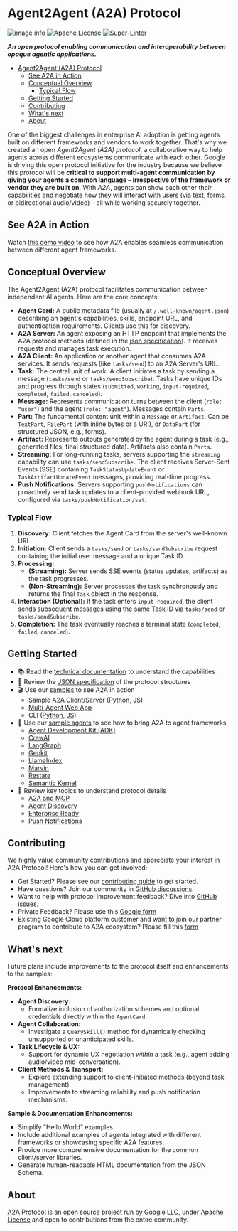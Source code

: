 # Agent2Agent (A2A) Protocol

![image info](images/A2A_banner.png)
[![Apache License](https://img.shields.io/badge/License-Apache_2.0-blue.svg)](LICENSE)
[![Super-Linter](https://github.com/google/A2A/actions/workflows/linter/badge.svg)](https://github.com/marketplace/actions/super-linter)

**_An open protocol enabling communication and interoperability between opaque agentic applications._**

<!-- TOC -->

- [Agent2Agent (A2A) Protocol](#agent2agent-a2a-protocol)
  - [See A2A in Action](#see-a2a-in-action)
  - [Conceptual Overview](#conceptual-overview)
    - [Typical Flow](#typical-flow)
  - [Getting Started](#getting-started)
  - [Contributing](#contributing)
  - [What's next](#whats-next)
  - [About](#about)

<!-- /TOC -->

One of the biggest challenges in enterprise AI adoption is getting agents built on different frameworks and vendors to work together. That's why we created an open _Agent2Agent (A2A) protocol_, a collaborative way to help agents across different ecosystems communicate with each other. Google is driving this open protocol initiative for the industry because we believe this protocol will be **critical to support multi-agent communication by giving your agents a common language – irrespective of the framework or vendor they are built on**.
With _A2A_, agents can show each other their capabilities and negotiate how they will interact with users (via text, forms, or bidirectional audio/video) – all while working securely together.

## See A2A in Action

Watch [this demo video](https://storage.googleapis.com/gweb-developer-goog-blog-assets/original_videos/A2A_demo_v4.mp4) to see how A2A enables seamless communication between different agent frameworks.

## Conceptual Overview

The Agent2Agent (A2A) protocol facilitates communication between independent AI agents. Here are the core concepts:

- **Agent Card:** A public metadata file (usually at `/.well-known/agent.json`) describing an agent's capabilities, skills, endpoint URL, and authentication requirements. Clients use this for discovery.
- **A2A Server:** An agent exposing an HTTP endpoint that implements the A2A protocol methods (defined in the [json specification](/specification)). It receives requests and manages task execution.
- **A2A Client:** An application or another agent that consumes A2A services. It sends requests (like `tasks/send`) to an A2A Server's URL.
- **Task:** The central unit of work. A client initiates a task by sending a message (`tasks/send` or `tasks/sendSubscribe`). Tasks have unique IDs and progress through states (`submitted`, `working`, `input-required`, `completed`, `failed`, `canceled`).
- **Message:** Represents communication turns between the client (`role: "user"`) and the agent (`role: "agent"`). Messages contain `Parts`.
- **Part:** The fundamental content unit within a `Message` or `Artifact`. Can be `TextPart`, `FilePart` (with inline bytes or a URI), or `DataPart` (for structured JSON, e.g., forms).
- **Artifact:** Represents outputs generated by the agent during a task (e.g., generated files, final structured data). Artifacts also contain `Parts`.
- **Streaming:** For long-running tasks, servers supporting the `streaming` capability can use `tasks/sendSubscribe`. The client receives Server-Sent Events (SSE) containing `TaskStatusUpdateEvent` or `TaskArtifactUpdateEvent` messages, providing real-time progress.
- **Push Notifications:** Servers supporting `pushNotifications` can proactively send task updates to a client-provided webhook URL, configured via `tasks/pushNotification/set`.

### Typical Flow

1.  **Discovery:** Client fetches the Agent Card from the server's well-known URL.
2.  **Initiation:** Client sends a `tasks/send` or `tasks/sendSubscribe` request containing the initial user message and a unique Task ID.
3.  **Processing:**
    - **(Streaming):** Server sends SSE events (status updates, artifacts) as the task progresses.
    - **(Non-Streaming):** Server processes the task synchronously and returns the final `Task` object in the response.
4.  **Interaction (Optional):** If the task enters `input-required`, the client sends subsequent messages using the same Task ID via `tasks/send` or `tasks/sendSubscribe`.
5.  **Completion:** The task eventually reaches a terminal state (`completed`, `failed`, `canceled`).

## Getting Started

- 📚 Read the [technical documentation](https://google.github.io/A2A/#/documentation) to understand the capabilities
- 📝 Review the [JSON specification](/specification) of the protocol structures
- 🎬 Use our [samples](/samples) to see A2A in action
  - Sample A2A Client/Server ([Python](/samples/python/common), [JS](/samples/js/src))
  - [Multi-Agent Web App](/demo/README.md)
  - CLI ([Python](/samples/python/hosts/cli/README.md), [JS](/samples/js/README.md))
- 🤖 Use our [sample agents](/samples/python/agents/README.md) to see how to bring A2A to agent frameworks
  - [Agent Development Kit (ADK)](/samples/python/agents/google_adk/README.md)
  - [CrewAI](/samples/python/agents/crewai/README.md)
  - [LangGraph](/samples/python/agents/langgraph/README.md)
  - [Genkit](/samples/js/src/agents/README.md)
  - [LlamaIndex](/samples/python/agents/llama_index_file_chat/README.md)
  - [Marvin](/samples/python/agents/marvin/README.md)
  - [Restate](/samples/python/agents/restate/README.md)
  - [Semantic Kernel](/samples/python/agents/semantickernel/README.md)
- 📑 Review key topics to understand protocol details
  - [A2A and MCP](https://google.github.io/A2A/#/topics/a2a_and_mcp.md)
  - [Agent Discovery](https://google.github.io/A2A/#/topics/agent_discovery.md)
  - [Enterprise Ready](https://google.github.io/A2A/#/topics/enterprise_ready.md)
  - [Push Notifications](https://google.github.io/A2A/#/topics/push_notifications.md)

## Contributing

We highly value community contributions and appreciate your interest in A2A Protocol! Here's how you can get involved:

- Get Started? Please see our [contributing guide](CONTRIBUTING.md) to get started.
- Have questions? Join our community in [GitHub discussions](https://github.com/google/A2A/discussions).
- Want to help with protocol improvement feedback? Dive into [GitHub issues](https://github.com/google/A2A/issues).
- Private Feedback? Please use this [Google form](https://goo.gle/a2a-feedback)
- Existing Google Cloud platform customer and want to join our partner program to contribute to A2A ecosystem? Please fill this [form](https://goo.gle/a2a-partner)

## What's next

Future plans include improvements to the protocol itself and enhancements to the samples:

**Protocol Enhancements:**

- **Agent Discovery:**
  - Formalize inclusion of authorization schemes and optional credentials directly within the `AgentCard`.
- **Agent Collaboration:**
  - Investigate a `QuerySkill()` method for dynamically checking unsupported or unanticipated skills.
- **Task Lifecycle & UX:**
  - Support for dynamic UX negotiation _within_ a task (e.g., agent adding audio/video mid-conversation).
- **Client Methods & Transport:**
  - Explore extending support to client-initiated methods (beyond task management).
  - Improvements to streaming reliability and push notification mechanisms.

**Sample & Documentation Enhancements:**

- Simplify "Hello World" examples.
- Include additional examples of agents integrated with different frameworks or showcasing specific A2A features.
- Provide more comprehensive documentation for the common client/server libraries.
- Generate human-readable HTML documentation from the JSON Schema.

## About

A2A Protocol is an open source project run by Google LLC, under [Apache License](LICENSE) and open to contributions from the entire community.
